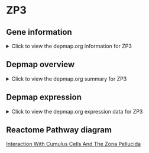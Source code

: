 <h1>ZP3</h1>

<h2>Gene information</h2>
<details>
  <summary>Click to view the depmap.org information for ZP3</summary>
  <iframe src="https://depmap.org/portal/gene/ZP3?tab=about" style="border:none;width:100%;height:800px"></iframe>
</details>

<h2>Depmap overview</h2>
<details>
  <summary>Click to view the depmap.org summary for ZP3</summary>
  <iframe src="https://depmap.org/portal/gene/ZP3?tab=overview" style="border:none;width:100%;height:800px"></iframe>
</details>

<h2>Depmap expression</h2>
<details>
  <summary>Click to view the depmap.org expression data for ZP3</summary>
  <iframe src="https://depmap.org/portal/gene/ZP3?tab=characterization" style="border:none;width:100%;height:800px"></iframe>
</details>



<h2>Reactome Pathway diagram</h2>
<a href="https://reactome.org/PathwayBrowser/#/R-HSA-2534343">Interaction With Cumulus Cells And The Zona Pellucida</a>



